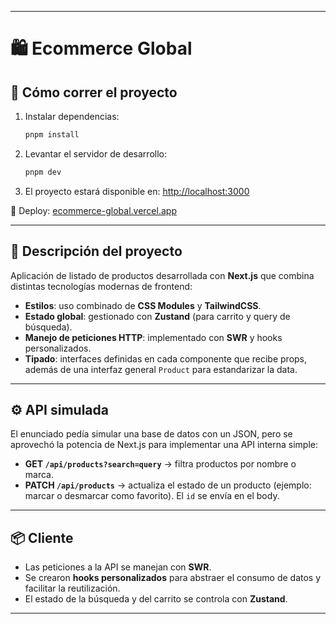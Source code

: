 
---

# 🛍️ Ecommerce Global

## 🚀 Cómo correr el proyecto

1. Instalar dependencias:

   ```bash
   pnpm install
   ```
2. Levantar el servidor de desarrollo:

   ```bash
   pnpm dev
   ```
3. El proyecto estará disponible en:
   [http://localhost:3000](http://localhost:3000)

🔗 Deploy: [ecommerce-global.vercel.app](https://ecommerce-global.vercel.app)

---

## 📝 Descripción del proyecto

Aplicación de listado de productos desarrollada con **Next.js** que combina distintas tecnologías modernas de frontend:

* **Estilos**: uso combinado de **CSS Modules** y **TailwindCSS**.
* **Estado global**: gestionado con **Zustand** (para carrito y query de búsqueda).
* **Manejo de peticiones HTTP**: implementado con **SWR** y hooks personalizados.
* **Tipado**: interfaces definidas en cada componente que recibe props, además de una interfaz general `Product` para estandarizar la data.

---

## ⚙️ API simulada

El enunciado pedía simular una base de datos con un JSON, pero se aprovechó la potencia de Next.js para implementar una API interna simple:

* **GET `/api/products?search=query`** → filtra productos por nombre o marca.
* **PATCH `/api/products`** → actualiza el estado de un producto (ejemplo: marcar o desmarcar como favorito). El `id` se envía en el body.

---

## 📦 Cliente

* Las peticiones a la API se manejan con **SWR**.
* Se crearon **hooks personalizados** para abstraer el consumo de datos y facilitar la reutilización.
* El estado de la búsqueda y del carrito se controla con **Zustand**.

---
